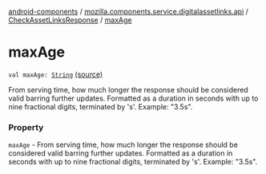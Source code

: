 [android-components](../../index.md) / [mozilla.components.service.digitalassetlinks.api](../index.md) / [CheckAssetLinksResponse](index.md) / [maxAge](./max-age.md)

# maxAge

`val maxAge: `[`String`](https://kotlinlang.org/api/latest/jvm/stdlib/kotlin/-string/index.html) [(source)](https://github.com/mozilla-mobile/android-components/blob/master/components/service/digitalassetlinks/src/main/java/mozilla/components/service/digitalassetlinks/api/CheckAssetLinksResponse.kt#L17)

From serving time, how much longer the response should be considered valid barring further updates.
Formatted as a duration in seconds with up to nine fractional digits, terminated by 's'. Example: "3.5s".

### Property

`maxAge` - From serving time, how much longer the response should be considered valid barring further updates.
Formatted as a duration in seconds with up to nine fractional digits, terminated by 's'. Example: "3.5s".